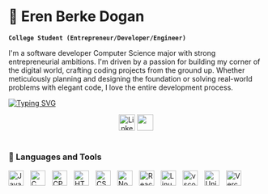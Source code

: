 # 🌱 Eren Berke Dogan
**` College Student (Entrepreneur/Developer/Engineer) `**

I'm a software developer Computer Science major with strong entrepreneurial ambitions.  I'm driven by a passion for building my corner of the digital world, crafting coding projects from the ground up. Whether meticulously planning and designing the foundation or solving real-world problems with elegant code, I love the entire development process.

[![Typing SVG](https://readme-typing-svg.demolab.com?font=Mochiy+Pop+One&pause=1000&color=66D2F7&center=true&vCenter=true&random=false&width=1000&lines=AI+Engineer+%26+Software+Developer+)](https://git.io/typing-svg)

<p align="center">
<a href="https://www.linkedin.com/in/eren-berke-dogan/"><img width="32px" alt="LinkedIn" title="LinkedIn" src="https://i.imgur.com/yRpa1dQ.png"/></a>
<a href="https://discord.gg/xD2C37ZG" alt="Discord" title="Friend Me On Discord"><img width="32px" src="https://i.imgur.com/OViZO8J.png"/></a>
</p>

#

### 🧰 Languages and Tools

<img align="left" alt="JavaScript" width="30px" style="padding-right:10px;" src="https://cdn.jsdelivr.net/gh/devicons/devicon/icons/javascript/javascript-plain.svg" />
<img align="left" alt="C" width="30px" style="padding-right:10px;" src="https://cdn.jsdelivr.net/gh/devicons/devicon/icons/c/c-original.svg"/>
<img align="left" alt="CPP" width="30px" style="padding-right:10px;" src="https://cdn.jsdelivr.net/gh/devicons/devicon@latest/icons/cplusplus/cplusplus-original.svg" />
<img align="left" alt="HTML" width="30px" style="padding-right:10px;" src="https://cdn.jsdelivr.net/gh/devicons/devicon/icons/html5/html5-plain.svg" />
<img align="left" alt="CSS" width="30px" style="padding-right:10px;" src="https://cdn.jsdelivr.net/gh/devicons/devicon/icons/css3/css3-plain.svg" />
<img align="left" alt="NodeJS" width="30px" style="padding-right:10px;" src="https://cdn.jsdelivr.net/gh/devicons/devicon/icons/nodejs/nodejs-original.svg" />
<img align="left" alt="React" width="30px" style="padding-right:10px;" src="https://cdn.jsdelivr.net/gh/devicons/devicon/icons/react/react-original.svg" />
<img align="left" alt="Linux" width="30px" style="padding-right:10px;" src="https://cdn.jsdelivr.net/gh/devicons/devicon/icons/linux/linux-original.svg" />
<img align="left" alt="vscode" width="30px" style="padding-right:10px;" src="https://cdn.jsdelivr.net/gh/devicons/devicon@latest/icons/vscode/vscode-original.svg" />
<img align="left" alt="Unity" width="30px" style="padding-right:10px;" src="https://cdn.jsdelivr.net/gh/devicons/devicon@latest/icons/unity/unity-original.svg" />
<img align="left" alt="Vercel" width="30px" style="padding-right:10px;" src="https://cdn.jsdelivr.net/gh/devicons/devicon@latest/icons/vercel/vercel-original.svg" />
<br />

#
